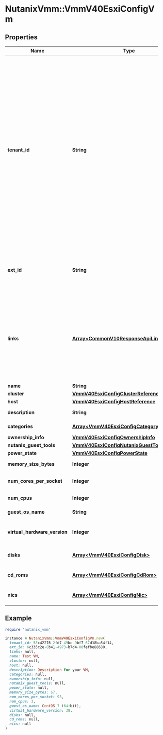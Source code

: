 # NutanixVmm::VmmV40EsxiConfigVm

## Properties

| Name | Type | Description | Notes |
| ---- | ---- | ----------- | ----- |
| **tenant_id** | **String** | A globally unique identifier that represents the tenant that owns this entity. The system automatically assigns it, and it and is immutable from an API consumer perspective (some use cases may cause this Id to change - For instance, a use case may require the transfer of ownership of the entity, but these cases are handled automatically on the server).  | [optional][readonly] |
| **ext_id** | **String** | A globally unique identifier of an instance that is suitable for external consumption.  | [optional][readonly] |
| **links** | [**Array&lt;CommonV10ResponseApiLink&gt;**](CommonV10ResponseApiLink.md) | A HATEOAS style link for the response.  Each link contains a user-friendly name identifying the link and an address for retrieving the particular resource.  | [optional][readonly] |
| **name** | **String** | VM name. | [optional] |
| **cluster** | [**VmmV40EsxiConfigClusterReference**](VmmV40EsxiConfigClusterReference.md) |  | [optional] |
| **host** | [**VmmV40EsxiConfigHostReference**](VmmV40EsxiConfigHostReference.md) |  | [optional] |
| **description** | **String** | VM description. | [optional] |
| **categories** | [**Array&lt;VmmV40EsxiConfigCategoryReference&gt;**](VmmV40EsxiConfigCategoryReference.md) | Categories for the VM. | [optional] |
| **ownership_info** | [**VmmV40EsxiConfigOwnershipInfo**](VmmV40EsxiConfigOwnershipInfo.md) |  | [optional] |
| **nutanix_guest_tools** | [**VmmV40EsxiConfigNutanixGuestTools**](VmmV40EsxiConfigNutanixGuestTools.md) |  | [optional] |
| **power_state** | [**VmmV40EsxiConfigPowerState**](VmmV40EsxiConfigPowerState.md) |  | [optional] |
| **memory_size_bytes** | **Integer** | Memory size in bytes. | [optional][readonly] |
| **num_cores_per_socket** | **Integer** | Number of cores per socket. | [optional][readonly] |
| **num_cpus** | **Integer** | Number of vCPUs. | [optional][readonly] |
| **guest_os_name** | **String** | Name of the guest OS. | [optional][readonly] |
| **virtual_hardware_version** | **Integer** | Virtual hardware version of the VM. | [optional][readonly] |
| **disks** | [**Array&lt;VmmV40EsxiConfigDisk&gt;**](VmmV40EsxiConfigDisk.md) | Disks attached to the VM. | [optional] |
| **cd_roms** | [**Array&lt;VmmV40EsxiConfigCdRom&gt;**](VmmV40EsxiConfigCdRom.md) | CD-ROMs attached to the VM. | [optional] |
| **nics** | [**Array&lt;VmmV40EsxiConfigNic&gt;**](VmmV40EsxiConfigNic.md) | NICs attached to the VM. | [optional] |

## Example

```ruby
require 'nutanix_vmm'

instance = NutanixVmm::VmmV40EsxiConfigVm.new(
  tenant_id: 58c42276-2fd7-49bc-9bf7-67d18ba54f14,
  ext_id: 6c335c2e-8b41-4973-b7d4-08fefbe88680,
  links: null,
  name: Test VM,
  cluster: null,
  host: null,
  description: Description for your VM,
  categories: null,
  ownership_info: null,
  nutanix_guest_tools: null,
  power_state: null,
  memory_size_bytes: 67,
  num_cores_per_socket: 98,
  num_cpus: 3,
  guest_os_name: CentOS 7 (64-bit),
  virtual_hardware_version: 38,
  disks: null,
  cd_roms: null,
  nics: null
)
```

